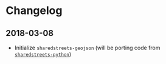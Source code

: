 # Changelog

## 2018-03-08

- Initialize `sharedstreets-geojson` (will be porting code from [`sharedstreets-python`](https://github.com/sharedstreets/sharedstreets-python))
